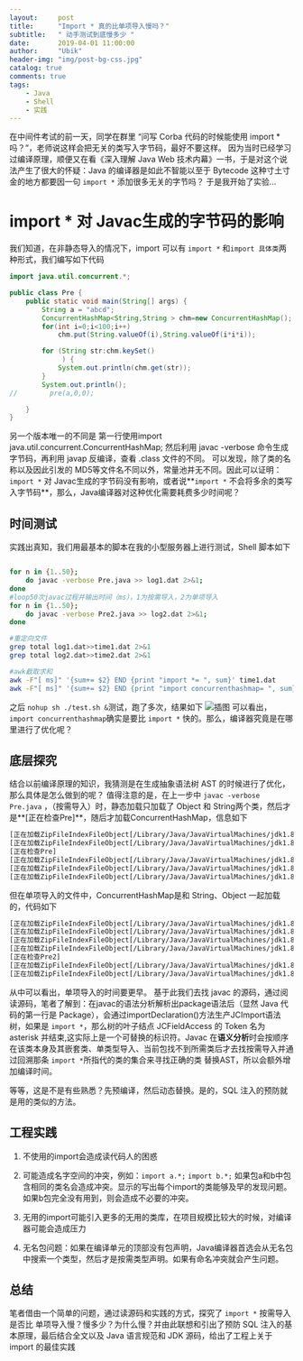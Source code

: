 ```yaml
---
layout:     post
title:      "Import * 真的比单项导入慢吗？"
subtitle:   " 动手测试到底慢多少 "
date:       2019-04-01 11:00:00
author:     "Ubik"
header-img: "img/post-bg-css.jpg"
catalog: true
comments: true
tags:
    - Java
    - Shell
    - 实践
---
```

在中间件考试的前一天，同学在群里 “问写 Corba 代码的时候能使用 import * 吗？”，老师说这样会把无关的类写入字节码，最好不要这样。
因为当时已经学习过编译原理，顺便又在看《深入理解 Java Web 技术内幕》一书，于是对这个说法产生了很大的怀疑：Java 的编译器是如此不智能以至于 Bytecode 这种寸土寸金的地方都要因一句 `import *` 添加很多无关的字节吗？
于是我开始了实验...
# import * 对 Javac生成的字节码的影响
我们知道，在非静态导入的情况下，import 可以有 `import *` 和`import 具体类`两种形式，我们编写如下代码
```Java
import java.util.concurrent.*;

public class Pre {
    public static void main(String[] args) {
        String a = "abcd";
        ConcurrentHashMap<String,String > chm=new ConcurrentHashMap();
        for(int i=0;i<100;i++)
            chm.put(String.valueOf(i),String.valueOf(i*i*i));

        for (String str:chm.keySet()
             ) {
            System.out.println(chm.get(str));
        }
        System.out.println();
//        pre(a,0,0);

    }
}
```
另一个版本唯一的不同是 第一行使用import java.util.concurrent.ConcurrentHashMap;
然后利用 javac -verbose 命令生成字节码，再利用 javap 反编译，查看 .class 文件的不同。
可以发现，除了类的名称以及因此引发的 MD5等文件名不同以外，常量池并无不同。因此可以证明：`import *` 对 Javac生成的字节码没有影响，或者说**`import *` 不会将多余的类写入字节码**，那么，Java编译器对这种优化需要耗费多少时间呢？
## 时间测试
实践出真知，我们用最基本的脚本在我的小型服务器上进行测试，Shell 脚本如下
```Bash

for n in {1..50};
    do javac -verbose Pre.java >> log1.dat 2>&1; 
done
#loop50次javac过程并输出时间（ms），1为按需导入，2为单项导入
for n in {1..50};
    do javac -verbose Pre2.java >> log2.dat 2>&1;
done

#重定向文件
grep total log1.dat>>time1.dat 2>&1
grep total log2.dat>>time2.dat 2>&1

#awk截取求和
awk -F"[ ms]" '{sum+= $2} END {print "import *= ", sum}' time1.dat
awk -F"[ ms]" '{sum+= $2} END {print "import concurrenthashmap= ", sum}' time2.dat

```
之后 `nohup sh ./test.sh &`测试，跑了多次，结果如下
![插图]({{site.baseurl}}/img/D243310154EB89DCC999CB05B200D8E0.jpg)
可以看出，`import concurrenthashmap`确实是要比 `import *` 快的。那么，编译器究竟是在哪里进行了优化呢？

## 底层探究
结合以前编译原理的知识，我猜测是在生成抽象语法树 AST 的时候进行了优化，那么具体是怎么做到的呢？
值得注意的是，在上一步中 `javac -verbose Pre.java` ，（按需导入）时，静态加载只加载了 Object 和 String两个类，然后才是**[正在检查Pre]**，随后才加载ConcurrentHashMap，信息如下
```Bash
[正在加载ZipFileIndexFileObject[/Library/Java/JavaVirtualMachines/jdk1.8.0_161.jdk/Contents/Home/lib/ct.sym(META-INF/sym/rt.jar/java/lang/Object.class)]]
[正在加载ZipFileIndexFileObject[/Library/Java/JavaVirtualMachines/jdk1.8.0_161.jdk/Contents/Home/lib/ct.sym(META-INF/sym/rt.jar/java/lang/String.class)]]
[正在检查Pre]
[正在加载ZipFileIndexFileObject[/Library/Java/JavaVirtualMachines/jdk1.8.0_161.jdk/Contents/Home/lib/ct.sym(META-INF/sym/rt.jar/java/io/Serializable.class)]]
[正在加载ZipFileIndexFileObject[/Library/Java/JavaVirtualMachines/jdk1.8.0_161.jdk/Contents/Home/lib/ct.sym(META-INF/sym/rt.jar/java/lang/AutoCloseable.class)]]
[正在加载ZipFileIndexFileObject[/Library/Java/JavaVirtualMachines/jdk1.8.0_161.jdk/Contents/Home/lib/ct.sym(META-INF/sym/rt.jar/java/util/concurrent/ConcurrentHashMap.class)]]
```
但在单项导入的文件中，ConcurrentHashMap是和 String、Object 一起加载的，代码如下
```Bash
[正在加载ZipFileIndexFileObject[/Library/Java/JavaVirtualMachines/jdk1.8.0_161.jdk/Contents/Home/lib/ct.sym(META-INF/sym/rt.jar/java/util/concurrent/ConcurrentHashMap.class)]]
[正在加载ZipFileIndexFileObject[/Library/Java/JavaVirtualMachines/jdk1.8.0_161.jdk/Contents/Home/lib/ct.sym(META-INF/sym/rt.jar/java/util/concurrent/ConcurrentLinkedDeque.class)]]
[正在加载ZipFileIndexFileObject[/Library/Java/JavaVirtualMachines/jdk1.8.0_161.jdk/Contents/Home/lib/ct.sym(META-INF/sym/rt.jar/java/lang/Object.class)]]
[正在加载ZipFileIndexFileObject[/Library/Java/JavaVirtualMachines/jdk1.8.0_161.jdk/Contents/Home/lib/ct.sym(META-INF/sym/rt.jar/java/lang/String.class)]]
[正在检查Pre2]
[正在加载ZipFileIndexFileObject[/Library/Java/JavaVirtualMachines/jdk1.8.0_161.jdk/Contents/Home/lib/ct.sym(META-INF/sym/rt.jar/java/io/Serializable.class)]]
[正在加载ZipFileIndexFileObject[/Library/Java/JavaVirtualMachines/jdk1.8.0_161.jdk/Contents/Home/lib/ct.sym(META-INF/sym/rt.jar/java/lang/AutoCloseable.class)]]
```
从中可以看出，单项导入的时间要更早。
基于此我们去找 javac 的源码，通过阅读源码，笔者了解到：在javac的语法分析解析出package语法后（显然 Java 代码的第一行是 Package），会通过importDeclaration()方法生产JCImport语法树，如果是 `import *`，那么树的叶子结点 JCFieldAccess 的 Token 名为 asterisk 并结束,这实际上是一个可替换的标识符。Javac 在**语义分析**时会按顺序在该类本身及其嵌套类、单类型导入、当前包找不到所需类后才去找按需导入并通过回溯那条 `import *`所指代的类的集合来寻找正确的类 替换AST，所以会额外增加编译时间。

等等，这是不是有些熟悉？先预编译，然后动态替换。是的，SQL 注入的预防就是用的类似的方法。
## 工程实践
1. 不使用的import会造成读代码人的困惑

2. 可能造成名字空间的冲突，例如：`import a.*;` `import b.*;`
 如果包a和b中包含相同的类名会造成冲突。显示的写出每个import的类能够及早的发现问题。如果b包完全没有用到，则会造成不必要的冲突。
3. 无用的import可能引入更多的无用的类库，在项目规模比较大的时候，对编译器可能会造成压力
4. 无名包问题：如果在编译单元的顶部没有包声明，Java编译器首选会从无名包中搜索一个类型，然后才是按需类型声明。如果有命名冲突就会产生问题。


## 总结
笔者借由一个简单的问题，通过读源码和实践的方式，探究了 `import *` 按需导入是否比 单项导入慢？慢多少？为什么慢？并由此联想和引出了预防 SQL 注入的基本原理，最后结合全文以及 Java 语言规范和 JDK 源码，给出了工程上关于 import 的最佳实践